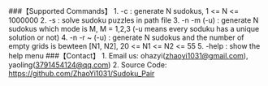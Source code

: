###【Supported Commands】
	1. -c <N> : generate N sudokus, 1 <= N <= 1000000
	2. -s <path> : solve sudoku puzzles in path file
	3. -n <N> -m <M> (-u) : generate N sudokus which mode is M, M = 1,2,3 (-u means every soduku has a unique solution or not)
	4. -n <N> -r <N1>~<N2> (-u) : generate N sudokus and the number of empty grids is bewteen [N1, N2], 20 <= N1 <= N2 <= 55
	5. -help : show the help menu
###【Contact】
	1. Email us: ohazyi(zhaoyi1031@gmail.com), yaoling(3791454124@qq.com)
    2. Source Code: https://github.com/ZhaoYi1031/Sudoku_Pair



